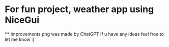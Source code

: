 # For fun project, weather app using NiceGui
** Improvements.png was made by ChatGPT if u have any ideas feel free to let me know :)